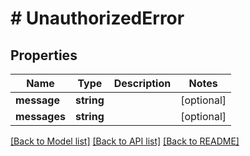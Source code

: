 # # UnauthorizedError

## Properties

Name | Type | Description | Notes
------------ | ------------- | ------------- | -------------
**message** | **string** |  | [optional] 
**messages** | **string** |  | [optional] 

[[Back to Model list]](../../README.md#documentation-for-models) [[Back to API list]](../../README.md#documentation-for-api-endpoints) [[Back to README]](../../README.md)



